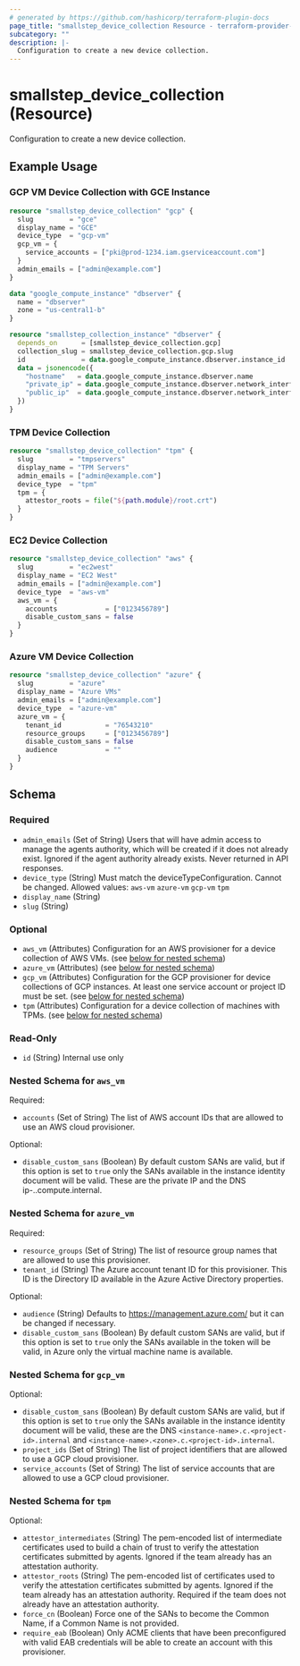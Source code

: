 ```yaml
---
# generated by https://github.com/hashicorp/terraform-plugin-docs
page_title: "smallstep_device_collection Resource - terraform-provider-smallstep"
subcategory: ""
description: |-
  Configuration to create a new device collection.
---
```


# smallstep_device_collection (Resource)

Configuration to create a new device collection.

## Example Usage

### GCP VM Device Collection with GCE Instance

```terraform
resource "smallstep_device_collection" "gcp" {
  slug         = "gce"
  display_name = "GCE"
  device_type  = "gcp-vm"
  gcp_vm = {
    service_accounts = ["pki@prod-1234.iam.gserviceaccount.com"]
  }
  admin_emails = ["admin@example.com"]
}

data "google_compute_instance" "dbserver" {
  name = "dbserver"
  zone = "us-central1-b"
}

resource "smallstep_collection_instance" "dbserver" {
  depends_on      = [smallstep_device_collection.gcp]
  collection_slug = smallstep_device_collection.gcp.slug
  id              = data.google_compute_instance.dbserver.instance_id
  data = jsonencode({
    "hostname"   = data.google_compute_instance.dbserver.name
    "private_ip" = data.google_compute_instance.dbserver.network_interface.0.network_ip
    "public_ip"  = data.google_compute_instance.dbserver.network_interface.0.access_config[0].nat_ip
  })
}
```

### TPM Device Collection

```terraform
resource "smallstep_device_collection" "tpm" {
  slug         = "tmpservers"
  display_name = "TPM Servers"
  admin_emails = ["admin@example.com"]
  device_type  = "tpm"
  tpm = {
    attestor_roots = file("${path.module}/root.crt")
  }
}
```

### EC2 Device Collection

```terraform
resource "smallstep_device_collection" "aws" {
  slug         = "ec2west"
  display_name = "EC2 West"
  admin_emails = ["admin@example.com"]
  device_type  = "aws-vm"
  aws_vm = {
    accounts            = ["0123456789"]
    disable_custom_sans = false
  }
}
```

### Azure VM Device Collection

```terraform
resource "smallstep_device_collection" "azure" {
  slug         = "azure"
  display_name = "Azure VMs"
  admin_emails = ["admin@example.com"]
  device_type  = "azure-vm"
  azure_vm = {
    tenant_id           = "76543210"
    resource_groups     = ["0123456789"]
    disable_custom_sans = false
    audience            = ""
  }
}
```

<!-- schema generated by tfplugindocs -->
## Schema

### Required

- `admin_emails` (Set of String) Users that will have admin access to manage the agents authority, which will be created if it does not already exist. Ignored if the agent authority already exists. Never returned in API responses.
- `device_type` (String) Must match the deviceTypeConfiguration. Cannot be changed. Allowed values: `aws-vm` `azure-vm` `gcp-vm` `tpm`
- `display_name` (String)
- `slug` (String)

### Optional

- `aws_vm` (Attributes) Configuration for an AWS provisioner for a device collection of AWS VMs. (see [below for nested schema](#nestedatt--aws_vm))
- `azure_vm` (Attributes) (see [below for nested schema](#nestedatt--azure_vm))
- `gcp_vm` (Attributes) Configuration for the GCP provisioner for device collections of GCP instances. At least one service account or project ID must be set. (see [below for nested schema](#nestedatt--gcp_vm))
- `tpm` (Attributes) Configuration for a device collection of machines with TPMs. (see [below for nested schema](#nestedatt--tpm))

### Read-Only

- `id` (String) Internal use only

<a id="nestedatt--aws_vm"></a>
### Nested Schema for `aws_vm`

Required:

- `accounts` (Set of String) The list of AWS account IDs that are allowed to use an AWS cloud provisioner.

Optional:

- `disable_custom_sans` (Boolean) By default custom SANs are valid, but if this option is set to `true` only the SANs available in the instance identity document will be valid. These are the private IP and the DNS ip-<private-ip>.<region>.compute.internal.


<a id="nestedatt--azure_vm"></a>
### Nested Schema for `azure_vm`

Required:

- `resource_groups` (Set of String) The list of resource group names that are allowed to use this provisioner.
- `tenant_id` (String) The Azure account tenant ID for this provisioner. This ID is the Directory ID available in the Azure Active Directory properties.

Optional:

- `audience` (String) Defaults to https://management.azure.com/ but it can be changed if necessary.
- `disable_custom_sans` (Boolean) By default custom SANs are valid, but if this option is set to `true` only the SANs available in the token will be valid, in Azure only the virtual machine name is available.


<a id="nestedatt--gcp_vm"></a>
### Nested Schema for `gcp_vm`

Optional:

- `disable_custom_sans` (Boolean) By default custom SANs are valid, but if this option is set to `true` only the SANs available in the instance identity document will be valid, these are the DNS `<instance-name>.c.<project-id>.internal` and `<instance-name>.<zone>.c.<project-id>.internal`.
- `project_ids` (Set of String) The list of project identifiers that are allowed to use a GCP cloud provisioner.
- `service_accounts` (Set of String) The list of service accounts that are allowed to use a GCP cloud provisioner.


<a id="nestedatt--tpm"></a>
### Nested Schema for `tpm`

Optional:

- `attestor_intermediates` (String) The pem-encoded list of intermediate certificates used to build a chain of trust to verify the attestation certificates submitted by agents. Ignored if the team already has an attestation authority.
- `attestor_roots` (String) The pem-encoded list of certificates used to verify the attestation certificates submitted by agents. Ignored if the team already has an attestation authority. Required if the team does not already have an attestation authority.
- `force_cn` (Boolean) Force one of the SANs to become the Common Name, if a Common Name is not provided.
- `require_eab` (Boolean) Only ACME clients that have been preconfigured with valid EAB credentials will be able to create an account with this provisioner.
